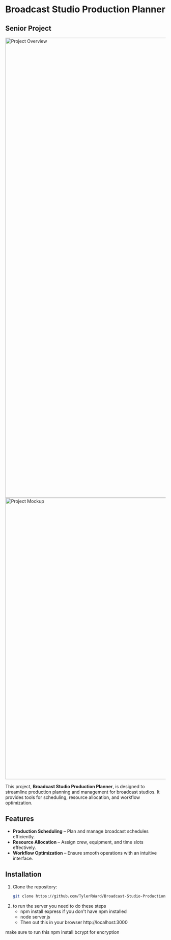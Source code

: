 # Broadcast Studio Production Planner
## Senior Project

<img width="1440" alt="Project Overview" src="https://github.com/user-attachments/assets/4fa3a5ac-fd72-4d5d-b607-b76cf941321f" />
<img width="881" alt="Project Mockup" src="https://github.com/user-attachments/assets/7f56919f-9fde-4e1c-9d47-bc7a4f60b93d" />


This project, **Broadcast Studio Production Planner**, is designed to streamline production planning and management for broadcast studios. It provides tools for scheduling, resource allocation, and workflow optimization.


## Features  
- **Production Scheduling** – Plan and manage broadcast schedules efficiently.  
- **Resource Allocation** – Assign crew, equipment, and time slots effectively.  
- **Workflow Optimization** – Ensure smooth operations with an intuitive interface.  

## Installation  
1. Clone the repository:  
   ```bash
   git clone https://github.com/TylerRWard/Broadcast-Studio-Production-Planner.git
2. to run the server you need to do these steps
    * npm install express if you don't have npm installed
    * node server.js
    * Then out this in your browser http://localhost:3000


make sure to run this npm install bcrypt for encryption

